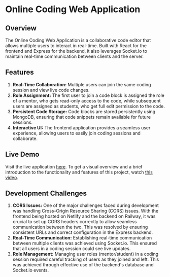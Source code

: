 # Online Coding Web Application
## Overview
The Online Coding Web Application is a collaborative code editor that allows multiple users to interact in real-time.
Built with React for the frontend and Express for the backend, it also leverages Socket.io to maintain real-time communication between clients and the server.

## Features
1. **Real-Time Collaboration:** Multiple users can join the same coding session and view live code changes.
2. **Role Assignment:** The first user to join a code block is assigned the role of a mentor, who gets read-only access to the code, while subsequent users are assigned as students, who get full edit permission to the code.
3. **Persistent Code Storage:** Code blocks are stored persistently using MongoDB, ensuring that code snippets remain available for future sessions.
4. **Interactive UI:** The frontend application provides a seamless user experience, allowing users to easily join coding sessions and collaborate.

## Live Demo
Visit the live application [here](https://unrivaled-starburst-e93483.netlify.app/).
To get a visual overview and a brief introduction to the functionality and features of this project, watch [this video](https://www.youtube.com/watch?v=LP2O4UTCfNA&ab_channel=TalBarda).

## Development Challenges
1. **CORS Issues:** One of the major challenges faced during development was handling Cross-Origin Resource Sharing (CORS) issues. With the frontend being hosted on Netlify and the backend on Railway, it was crucial to set up CORS headers correctly to allow seamless communication between the two. This was resolved by ensuring consistent URLs and correct configuration in the Express backend.
2. **Real-Time Communication:** Establishing real-time communication between multiple clients was achieved using Socket.io. This ensured that all users in a coding session could see live updates.
3. **Role Management:** Managing user roles (mentor/student) in a coding session required careful tracking of users as they joined and left. This was achieved through effective use of the backend's database and Socket.io events.
